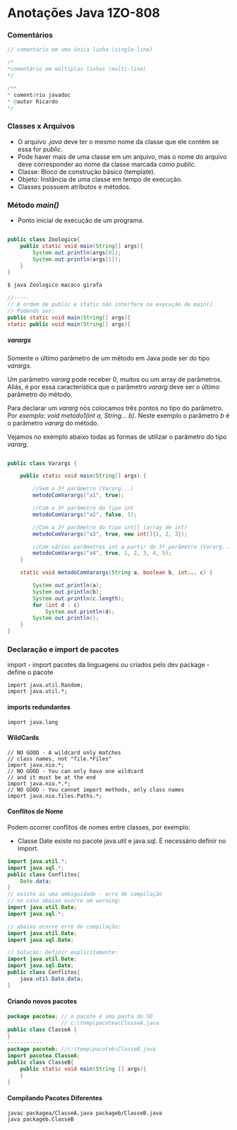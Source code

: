 ﻿# Anotações Java 1ZO-808

### Comentários

~~~java
// comentário em uma única linha (single-line)

/*
*comentário em múltiplas linhas (multi-line)
*/

/** 
* comentário javadoc
* @autor Ricardo
*/
~~~

### Classes x Arquivos

* O arquivo *.java* deve ter o mesmo nome da classe que ele contém se essa for *public*.
* Pode haver mais de uma classe em um arquivo, mas o nome do arquivo deve corresponder ao nome da classe marcada como *public*.
* Classe: Bloco de construção básico (template).
* Objeto: Instância de uma classe em tempo de execução.
* Classes possuem atributos e métodos.

### Método *main()*

* Ponto inicial de execução de um programa.

~~~ Java

public class Zoologico{
    public static void main(String[] args){
        System.out.println(args[0]);
        System.out.println(args[1]);
    }
}

$ java Zoologico macaco girafa

//-----
// A ordem de public e static não interfere na execução de main().
// Podendo ser:
public static void main(String[] args){
static public void main(String[] args){
~~~

##### varargs

Somente o último parâmetro de um método em Java pode ser do tipo *varargs*.

Um parâmetro *vararg* pode receber 0, muitos ou um array de parâmetros. Aliás, é por essa característica que o parâmetro *vararg* deve ser o último parâmetro do método.

Para declarar um *vararg* nós colocamos três pontos no tipo do parâmetro. Por *exemplo: void metodo1(int a, String... b)*. Neste exemplo o parâmetro *b* é o parâmetro *vararg* do método.

Vejamos no exemplo abaixo todas as formas de utilizar o parâmetro do tipo *vararg*.

~~~ Java

public class Varargs {

    public static void main(String[] args) {

        //Sem o 3º parâmetro (Vararg...)
        metodoComVarargs("a1", true);

        //Com o 3º parâmetro do tipo int
        metodoComVarargs("a2", false, 1);

        //Com o 3º parâmetro do tipo int[] (array de int)
        metodoComVarargs("a3", true, new int[]{1, 2, 3});

        //Com vários parâmetros int a partir do 3º parâmetro (Vararg...)
        metodoComVarargs("a4", true, 1, 2, 3, 4, 5);
    }

    static void metodoComVarargs(String a, boolean b, int... c) {

        System.out.println(a);
        System.out.println(b);
        System.out.println(c.length);
        for (int d : c)
            System.out.println(d);
        System.out.println();
    }
}
~~~
### Declaração e import de pacotes
import - import pacotes da linguagens ou criados pelo dev
package - define o pacote

	import java.util.Random;
	import java.util.*;

#### imports redundantes
	import java.lang 

#### WildCards
	// NO GOOD - A wildcard only matches
	// class names, not "file.*Files"
	import java.nio.*;
	// NO GOOD - You can only hava one wildcard
	// and it must be at the end
	import java.nio.*.*;
	// NO GOOD - You cannot import methods, only class names
	import java.nio.files.Paths.*;
	

#### Conflitos de Nome
Podem ocorrer conflitos de nomes entre classes, por exemplo:
* Classe Date existe no pacote java.util e java.sql. É necessário definir no import.
~~~ Java
import java.util.*;
import java.sql.*;
public class Conflitos{
	Date.data;
}
// existe ai uma ambiguidade - erro de compilação
// no caso abaixo ocorre um warning:
import java.util.Date;
import java.sql.*;

// abaixo ocorre erro de compilação:
import java.util.Date;
import java.sql.Date;

// Solução: Definir explicitamente:
import java.util.Date;
import java.sql.Date;
public class Conflitos{
	java.util.Date.data;
}
~~~
#### Criando novos pacotes
~~~ Java
package pacotea; // o pacote é uma pasta do SO
                 // c:\temp\pacotea\ClasseA.java
public class ClasseA {
}
-----------
package pacoteb; //c:\temp\pacoteb\ClasseB.java
import pacotea.ClasseA;
public class ClasseB{
	public static void main(String [] args){
	}
}
~~~
#### Compilando Pacotes Diferentes
~~~ DOS
javac packagea/ClasseA.java packageb/ClasseB.java
java packageb.ClasseB
~~~
